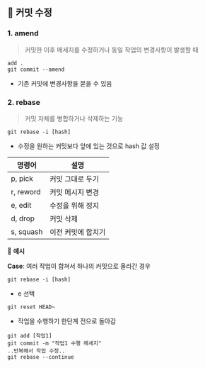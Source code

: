 ## 📍 커밋 수정



### 1. amend

> 커밋한 이후 메세지를 수정하거나 동일 작업의 변경사항이 발생할 때

```
add .
git commit --amend
```

- 기존 커밋에 변경사항을 묻을 수 있음



### 2. rebase

> 커밋 자체를 병합하거나 삭제하는 기능

```
git rebase -i [hash]
```

- 수정을 원하는 커밋보다 앞에 있는 것으로 hash 값 설정

| 명령어    | 설명               |
| --------- | ------------------ |
| p, pick   | 커밋 그대로 두기   |
| r, reword | 커밋 메시지 변경   |
| e, edit   | 수정을 위해 정지   |
| d, drop   | 커밋 삭제          |
| s, squash | 이전 커밋에 합치기 |

 🌈 **예시**

**Case**: 여러 작업이 합쳐서 하나의 커밋으로 올라간 경우

```
git rebase -i [hash]
```

- e 선택

```
git reset HEAD~
```

- 작업을 수행하기 한단계 전으로 돌아감

```
git add [작업1]
git commit -m "작업1 수행 메세지"
..반복해서 작업 수정..
git rebase --continue
```






